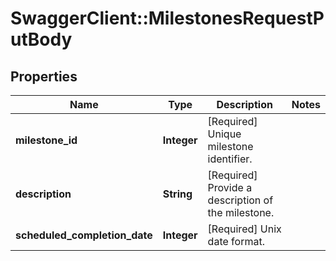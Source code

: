 # SwaggerClient::MilestonesRequestPutBody

## Properties
Name | Type | Description | Notes
------------ | ------------- | ------------- | -------------
**milestone_id** | **Integer** | [Required] Unique milestone identifier. | 
**description** | **String** | [Required] Provide a description of the milestone. | 
**scheduled_completion_date** | **Integer** | [Required] Unix date format. | 

